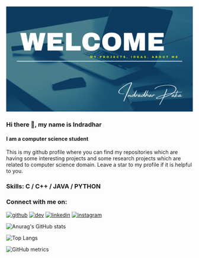 ![](https://github.com/indradhar/indradhar/blob/main/INDRADHAR.png)


### Hi there 👋, my name is Indradhar
#### I am a computer science student

This is my github profile where you can find my repositories which are having some interesting projects and some research projects which are related to computer science domain. 
Leave a star to my profile if it is helpful to you.

### Skills: C / C++ / JAVA / PYTHON 

### Connect with me on:
[<img src='https://cdn.jsdelivr.net/npm/simple-icons@3.0.1/icons/github.svg' alt='github' height='40'>](https://github.com/indradhar)  [<img src='https://cdn.jsdelivr.net/npm/simple-icons@3.0.1/icons/dev-dot-to.svg' alt='dev' height='40'>](https://dev.to/indradhar)  [<img src='https://cdn.jsdelivr.net/npm/simple-icons@3.0.1/icons/linkedin.svg' alt='linkedin' height='40'>](https://www.linkedin.com/in/indradhar/)  [<img src='https://cdn.jsdelivr.net/npm/simple-icons@3.0.1/icons/instagram.svg' alt='instagram' height='40'>](https://www.instagram.com/indradhar?igshid=1kub6v58weg10/)  


![Anurag's GitHub stats](https://github-readme-stats.vercel.app/api?username=indradhar&show_icons=true&theme=radical)

![Top Langs](https://github-readme-stats.vercel.app/api/top-langs/?username=indradhar)

![GitHub metrics](https://metrics.lecoq.io/indradhar)  


